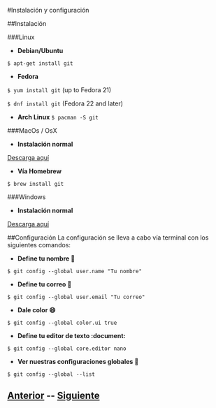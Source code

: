 #Instalación y configuración

##Instalación

###Linux
* **Debian/Ubuntu**

`$ apt-get install git`

* **Fedora**

`$ yum install git`     (up to Fedora 21)

`$ dnf install git`     (Fedora 22 and later)

* **Arch Linux**
`$ pacman -S git`

###MacOs / OsX

* **Instalación normal**

[Descarga aquí](https://git-scm.com/download/mac)

* **Vía Homebrew**

`$ brew install git`

###Windows

* **Instalación normal**

[Descarga aquí](https://git-scm.com/download/win)

##Configuración
La configuración se lleva a cabo vía terminal con los siguientes comandos:

* **Define tu nombre :boy:**

`$ git config --global user.name "Tu nombre"`

* **Define tu correo :email:**

`$ git config --global user.email "Tu correo"`

* **Dale color :smile:**

`$ git config --global color.ui true`

* **Define tu editor de texto :document:**

`$ git config --global core.editor nano`

* **Ver nuestras configuraciones globales :wrench:**

`$ git config --global --list`

## [Anterior](Talleres/Git/Page2.md)  --  [Siguiente](Talleres/Git/Page4.md)
